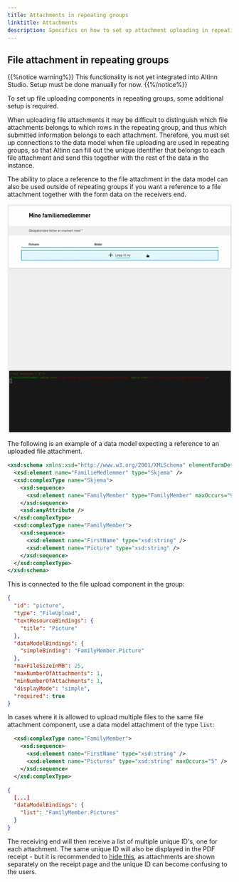 ```yaml
---
title: Attachments in repeating groups
linktitle: Attachments
description: Specifics on how to set up attachment uploading in repeating groups
---
```


## File attachment in repeating groups

{{%notice warning%}}
This functionality is not yet integrated into Altinn Studio. Setup must be done manually for now.
{{%/notice%}}

To set up file uploading components in repeating groups, some additional setup is required.

When uploading file attachments it may be difficult to distinguish which file attachments belongs to which rows in the repeating group,
and thus which submitted information belongs to each attachment. Therefore, you must set up connections to
the data model when file uploading are used in repeating groups, so that Altinn can fill out the unique identifier
that belongs to each file attachment and send this together with the rest of the data in the instance.

The ability to place a reference to the file attachment in the data model can also be used outside of repeating groups if you
want a reference to a file attachment together with the form data on the receivers end.

![Example on file attachment in repeating group with attached data model](attachments-demo.gif "Example on file attachment in repeating group with attached data model")

The following is an example of a data model expecting a reference to an uploaded file attachment.

```xsd {hl_lines=["12"]}
<xsd:schema xmlns:xsd="http://www.w3.org/2001/XMLSchema" elementFormDefault="qualified" attributeFormDefault="unqualified">
  <xsd:element name="FamilieMedlemmer" type="Skjema" />
  <xsd:complexType name="Skjema">
    <xsd:sequence>
      <xsd:element name="FamilyMember" type="FamilyMember" maxOccurs="99" />
    </xsd:sequence>
    <xsd:anyAttribute />
  </xsd:complexType>
  <xsd:complexType name="FamilyMember">
    <xsd:sequence>
      <xsd:element name="FirstName" type="xsd:string" />
      <xsd:element name="Picture" type="xsd:string" />
    </xsd:sequence>
  </xsd:complexType>
</xsd:schema>
```

This is connected to the file upload component in the group:

```json {hl_lines=["8"]}
{
  "id": "picture",
  "type": "FileUpload",
  "textResourceBindings": {
    "title": "Picture"
  },
  "dataModelBindings": {
    "simpleBinding": "FamilyMember.Picture"
  },
  "maxFileSizeInMB": 25,
  "maxNumberOfAttachments": 1,
  "minNumberOfAttachments": 1,
  "displayMode": "simple",
  "required": true
}
```

In cases where it is allowed to upload multiple files to the same file attachment component, use a data model attachment
of the type `list`:

```xsd {hl_lines=[4]}
  <xsd:complexType name="FamilyMember">
    <xsd:sequence>
      <xsd:element name="FirstName" type="xsd:string" />
      <xsd:element name="Pictures" type="xsd:string" maxOccurs="5" />
    </xsd:sequence>
  </xsd:complexType>
```

```json {hl_lines=[4]}
{
  [...]
  "dataModelBindings": {
    "list": "FamilyMember.Pictures"
  }
}
```

The receiving end will then receive a list of multiple unique ID's, one for each attachment.
The same unique ID will also be displayed in
the PDF receipt - but it is recommended to [hide this](/altinn-studio/reference/ux/pdf/#excluding-pages-and-components), as attachments
are shown separately on the receipt page and the unique ID can become confusing to the users.